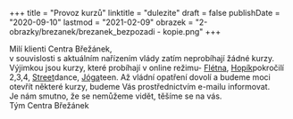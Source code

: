 +++
title = "Provoz kurzů"
linktitle = "dulezite"
draft = false
publishDate = "2020-09-10"
lastmod = "2021-02-09"
obrazek = "2-obrazky/brezanek/brezanek_bezpozadi - kopie.png"
+++

Milí klienti Centra Břežánek,  
v souvislosti s aktuálním nařízením vlády zatím neprobíhají žádné kurzy. Výjimkou jsou kurzy, které probíhají v online režimu- [Flétna](https://brezanek.webooker.eu/Courses/Register/122318?returnUrl=Courses&tabName=detail), [Hopík](https://brezanek.webooker.eu/Courses/Register/124372?returnUrl=Courses&tabName=detail)pokročilí 2,3,4, [Street](https://brezanek.webooker.eu/Courses/Register/122306?returnUrl=Courses&tabName=detail)dance, [Jóga](https://brezanek.webooker.eu/Courses/Register/122290?returnUrl=Courses&tabName=detail)teen. Až vládní opatření dovolí a budeme moci otevřít některé kurzy, budeme Vás prostřednictvím e-mailu informovat.  
Je nám smutno, že se nemůžeme vidět, těšíme se na vás.  
Tým Centra Břežánek
